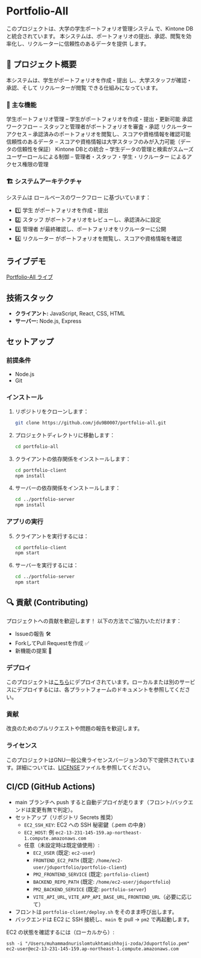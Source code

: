 # Portfolio-All

このプロジェクトは、大学の学生ポートフォリオ管理システム で、Kintone DB と統合されています。
本システムは、ポートフォリオの提出、承認、閲覧を効率化し、リクルーターに信頼性のあるデータを提供 します。

## 📌 プロジェクト概要
本システムは、学生がポートフォリオを作成・提出 し、大学スタッフが確認・承認、そして リクルーターが閲覧 できる仕組みになっています。

### 🔹 主な機能
学生ポートフォリオ管理 – 学生がポートフォリオを作成・提出・更新可能
承認ワークフロー – スタッフと管理者がポートフォリオを審査・承認
リクルーターアクセス – 承認済みのポートフォリオを閲覧し、スコアや資格情報を確認可能
信頼性のあるデータ – スコアや資格情報は大学スタッフのみが入力可能（データの信頼性を保証）
Kintone DBとの統合 – 学生データの管理と検索がスムーズ
ユーザーロールによる制御 – 管理者・スタッフ・学生・リクルーター によるアクセス権限の管理

### 🏗 システムアーキテクチャ

システムは ロールベースのワークフロー に基づいています：

- 1️⃣ 学生 がポートフォリオを作成・提出
- 2️⃣ スタッフ がポートフォリオをレビューし、承認済みに設定
- 3️⃣ 管理者 が最終確認し、ポートフォリオをリクルーターに公開
- 4️⃣ リクルーター がポートフォリオを閲覧し、スコアや資格情報を確認


## ライブデモ
[Portfolio-All ライブ](https://portfolio.jdu.uz)

## 技術スタック
- **クライアント:** JavaScript, React, CSS, HTML
- **サーバー:** Node.js, Express

## セットアップ

### 前提条件
- Node.js
- Git

### インストール
1. リポジトリをクローンします：
   ```bash
   git clone https://github.com/jdu9B0007/portfolio-all.git
2. プロジェクトディレクトリに移動します：
   ```bash
   cd portfolio-all
3. クライアントの依存関係をインストールします：
   ```bash
   cd portfolio-client
   npm install
4. サーバーの依存関係をインストールします：
   ```bash
   cd ../portfolio-server
   npm install
### アプリの実行
5. クライアントを実行するには：
   ```bash
   cd portfolio-client
   npm start
6. サーバーを実行するには：
   ```bash
   cd ../portfolio-server
   npm start


## 🔍 貢献 (Contributing)
プロジェクトへの貢献を歓迎します！
以下の方法でご協力いただけます：

- Issueの報告 🛠
- ForkしてPull Requestを作成 ✅
- 新機能の提案 🚀


### デプロイ
このプロジェクトは[こちら](https://portfolio.jdu.uz)にデプロイされています。ローカルまたは別のサービスにデプロイするには、各プラットフォームのドキュメントを参照してください。
### 貢献
改良のためのプルリクエストや問題の報告を歓迎します。
### ライセンス
このプロジェクトはGNU一般公衆ライセンスバージョン3の下で提供されています。詳細については、[LICENSE](LICENSE)ファイルを参照してください。

## CI/CD (GitHub Actions)
- main ブランチへ push すると自動デプロイが走ります（フロント/バックエンドは変更有無で判定）。
- セットアップ（リポジトリ Secrets 推奨）
  - `EC2_SSH_KEY`: EC2 への SSH 秘密鍵（.pem の中身）
  - `EC2_HOST`: 例 `ec2-13-231-145-159.ap-northeast-1.compute.amazonaws.com`
  - 任意（未設定時は既定値使用）:
    - `EC2_USER` (既定: `ec2-user`)
    - `FRONTEND_EC2_PATH` (既定: `/home/ec2-user/jduportfolio/portfolio-client`)
    - `PM2_FRONTEND_SERVICE` (既定: `portfolio-client`)
    - `BACKEND_REPO_PATH` (既定: `/home/ec2-user/jduportfolio`)
    - `PM2_BACKEND_SERVICE` (既定: `portfolio-server`)
    - `VITE_API_URL`, `VITE_APP_API_BASE_URL`, `FRONTEND_URL`（必要に応じて）
- フロントは `portfolio-client/deploy.sh` をそのまま呼び出します。
- バックエンドは EC2 に SSH 接続し、`main` を pull → `pm2` で再起動します。

EC2 の状態を確認するには（ローカルから）:

```
ssh -i "/Users/muhammadnurislomtukhtamishhoji-zoda/Jduportfolio.pem" ec2-user@ec2-13-231-145-159.ap-northeast-1.compute.amazonaws.com
```
